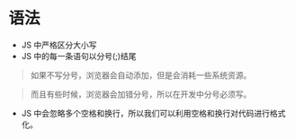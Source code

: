 # 语法

-   JS 中严格区分大小写
-   JS 中的每一条语句以分号(;)结尾

> 如果不写分号，浏览器会自动添加，但是会消耗一些系统资源。

> 而且有些时候，浏览器会加错分号，所以在开发中分号必须写。

-   JS 中会忽略多个空格和换行，所以我们可以利用空格和换行对代码进行格式化。

